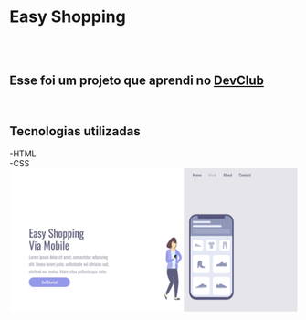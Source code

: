 <h1>Easy Shopping</h1>
<br>
<br>
<h2>Esse foi um projeto que aprendi no <a href="https://rodolfomori.com.br/devclub">DevClub</a></h2>
<br>
<h2>Tecnologias utilizadas</h2>
  -HTML
<br>
  -CSS
<br>
<img src="https://github.com/Rafaell-SSouza/Easy-Shopping-/blob/main/assets/Desktop.jpg?raw=true">
